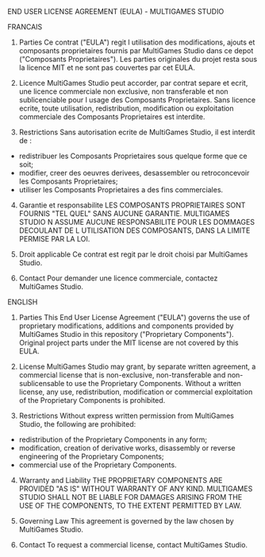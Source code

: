 END USER LICENSE AGREEMENT (EULA) - MULTIGAMES STUDIO

FRANCAIS

1. Parties
Ce contrat ("EULA") regit l utilisation des modifications, ajouts et
composants proprietaires fournis par MultiGames Studio dans ce depot
("Composants Proprietaires"). Les parties originales du projet resta sous
la licence MIT et ne sont pas couvertes par cet EULA.

2. Licence
MultiGames Studio peut accorder, par contrat separe et ecrit, une licence
commerciale non exclusive, non transferable et non sublicenciable pour
l usage des Composants Proprietaires. Sans licence ecrite, toute utilisation,
redistribution, modification ou exploitation commerciale des Composants
Proprietaires est interdite.

3. Restrictions
Sans autorisation ecrite de MultiGames Studio, il est interdit de :
- redistribuer les Composants Proprietaires sous quelque forme que ce soit;
- modifier, creer des oeuvres derivees, desassembler ou retroconcevoir les
  Composants Proprietaires;
- utiliser les Composants Proprietaires a des fins commerciales.

4. Garantie et responsabilite
LES COMPOSANTS PROPRIETAIRES SONT FOURNIS "TEL QUEL" SANS AUCUNE GARANTIE.
MULTIGAMES STUDIO N ASSUME AUCUNE RESPONSABILITE POUR LES DOMMAGES DECOULANT
DE L UTILISATION DES COMPOSANTS, DANS LA LIMITE PERMISE PAR LA LOI.

5. Droit applicable
Ce contrat est regit par le droit choisi par MultiGames Studio.

6. Contact
Pour demander une licence commerciale, contactez MultiGames Studio.

ENGLISH

1. Parties
This End User License Agreement ("EULA") governs the use of proprietary
modifications, additions and components provided by MultiGames Studio in this
repository ("Proprietary Components"). Original project parts under the MIT
license are not covered by this EULA.

2. License
MultiGames Studio may grant, by separate written agreement, a commercial
license that is non-exclusive, non-transferable and non-sublicensable to use
the Proprietary Components. Without a written license, any use, redistribution,
modification or commercial exploitation of the Proprietary Components is
prohibited.

3. Restrictions
Without express written permission from MultiGames Studio, the following are
prohibited:
- redistribution of the Proprietary Components in any form;
- modification, creation of derivative works, disassembly or reverse
  engineering of the Proprietary Components;
- commercial use of the Proprietary Components.

4. Warranty and Liability
THE PROPRIETARY COMPONENTS ARE PROVIDED "AS IS" WITHOUT WARRANTY OF ANY KIND.
MULTIGAMES STUDIO SHALL NOT BE LIABLE FOR DAMAGES ARISING FROM THE USE OF THE
COMPONENTS, TO THE EXTENT PERMITTED BY LAW.

5. Governing Law
This agreement is governed by the law chosen by MultiGames Studio.

6. Contact
To request a commercial license, contact MultiGames Studio.
